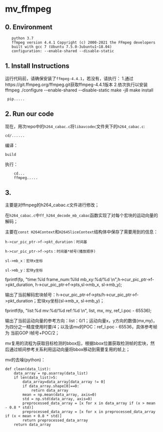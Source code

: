 # mv_ffmpeg

## 0. Environment

```OS ubuntu~18.04
   python 3.7
   ffmpeg version 4.4.1 Copyright (c) 2000-2021 the FFmpeg developers
   built with gcc 7 (Ubuntu 7.5.0-3ubuntu1~18.04)
   configuration: --enable-shared --disable-static

```

## 1. Install Instructions

运行代码前，请确保安装了```ffmpeg-4.4.1```，若没有，请执行：
1.通过https://git.ffmpeg.org/ffmpeg.git获取ffmpeg-4.4.1版本
2.依次执行以安装ffmpeg
   ./configure --enable-shared --disable-static
   make -j8
   make install
      

``` pip.....```

## 2. Run our code

现在，用次repo中的```h264_cabac.c```将```libavcodec```文件夹下的```h264_cabac.c```:

```cd/......```

编译：

```build```

执行：

```
    cd...
    ffmpeg.....
```
## 3. 
主要是对ffmpeg的h264_cabac.c文件进行修改；

在```h264_cabac.c```中```ff_h264_decode_mb_cabac```函数实现了对每个宏块的运动向量的解码；

主要在```const H264Context```和```H264SliceContext```结构体中保存了需要用到的信息：

    h->cur_pic_ptr->f->pkt_duration：时间基
    
    h->cur_pic_ptr->f->pts：时间基*帧号(播放顺序)
    
    sl->mb_x：宏块x坐标
    
    sl->mb_y：宏块y坐标
    
fprintf(fp, "time:%ld frame_num:%lld mb_xy:%d/%d \n",h->cur_pic_ptr->f->pkt_duration, h->cur_pic_ptr->f->pts,sl->mb_x, sl->mb_y);

输出了当前解码宏块帧号：h->cur_pic_ptr->f->pts/h->cur_pic_ptr->f->pkt_duration；宏块xy坐标(sl->mb_x, sl->mb_y)；

fprintf(fp, "list:%d mv:%d/%d ref:%d \n", list, mx, my, ref_l.poc - 65536);

输出了当前运动向量的参考方向：list：0/1；运动向量x，y方向的数值(mx,my)，为四分之一精度使用时要/4；以及该mv的POC：ref_l.poc - 65536，具体参考帧为 当前GOP I帧号+POC/2；

mv复用的流程为获取目标检测的bbox后，根据bbox位置获取检测帧的宏块，然后通过帧间参考关系利用运动向量将bbox移动到需要复用的帧上；

mv的去噪(python)：

    def clean(data_list):
        data_array = np.asarray(data_list)
        if len(data_list)>5:
            data_array=data_array[data_array != 0]
            if data_array.shape[0]==0:
                return data_array
            mean = np.mean(data_array, axis=0)
            std = np.std(data_array, axis=0)
            preprocessed_data_array = [x for x in data_array if (x > mean - 0.8 * std)]
            preprocessed_data_array = [x for x in preprocessed_data_array if (x < mean + 0.8 * std)]
            return preprocessed_data_array
        return data_array
